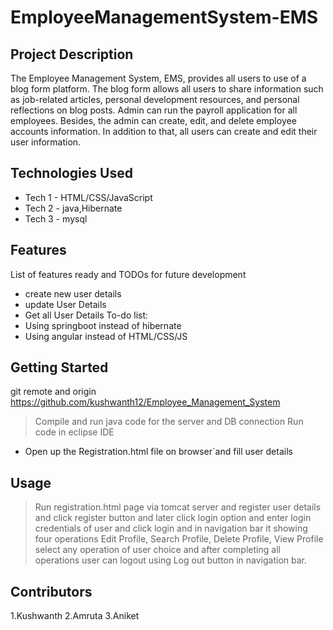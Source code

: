 
# EmployeeManagementSystem-EMS
## Project Description

The Employee Management System, EMS, provides all users to use of a blog form platform. The blog form allows all users to share information such as job-related articles, personal development resources, and personal reflections on blog posts. Admin can run the payroll application for all employees. Besides, the admin can create, edit, and delete employee accounts information. In addition to that, all users can create and edit their user information.

## Technologies Used

* Tech 1 - HTML/CSS/JavaScript
* Tech 2 - java,Hibernate
* Tech 3 - mysql
## Features
List of features ready and TODOs for future development
* create new user details 
* update User Details
* Get all User Details
To-do list:
* Using springboot instead of hibernate
* Using angular instead of HTML/CSS/JS
## Getting Started
   
git remote and origin https://github.com/kushwanth12/Employee_Management_System
> Compile and run java code for the server and DB connection
>  Run code in eclipse IDE
- Open up the Registration.html file on browser`and fill user details
## Usage
> Run registration.html page via tomcat server and register user details and click register button and later click login option and enter login credentials of user and click login and in navigation bar it showing four operations Edit Profile, Search Profile, Delete Profile, View Profile select any operation of user choice and after completing all operations user can logout using Log out button in navigation bar.
## Contributors
1.Kushwanth
2.Amruta
3.Aniket
